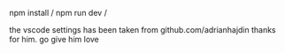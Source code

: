 npm install /
npm run dev /




the vscode settings has been taken from github.com/adrianhajdin thanks for him. go give him love 
